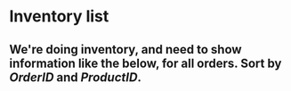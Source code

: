 # Inventory list
## We're doing inventory, and need to show information like the below, for all orders. Sort by *OrderID* and *ProductID*.